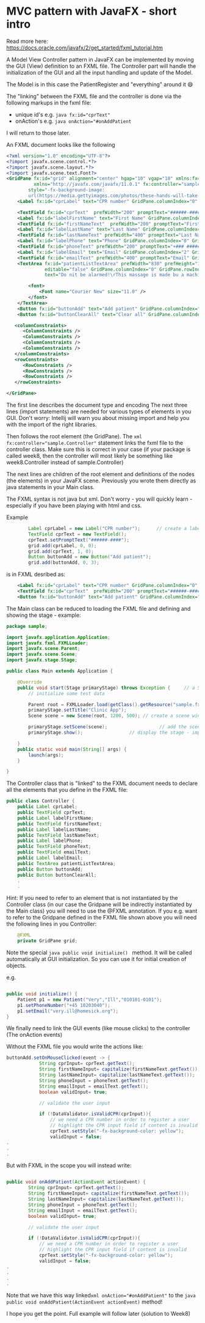 # MVC pattern with JavaFX - short intro

Read more here: https://docs.oracle.com/javafx/2/get_started/fxml_tutorial.htm

A Model View Controller pattern in JavaFX can be implemented by moving the GUI (View) definition to an FXML file.
The Controller part will handle the initialization of the GUI and all the input handling and update of the Model.

The Model is in this case the PatientRegister and "everything" around it :smile:

The "linking" between the FXML file and the controller is done via the following markups in the fxml file: 

* unique id's  e.g. ```java fx:id="cprText"```
* onAction's e.g. ```java onAction="#onAddPatient```

I will return to those later.

An FXML document looks like the following

```XML
<?xml version="1.0" encoding="UTF-8"?>
<?import javafx.scene.control.*?>
<?import javafx.scene.layout.*?>
<?import javafx.scene.text.Font?>
<GridPane fx:id="grid" alignment="center" hgap="10" vgap="10" xmlns:fx="http://javafx.com/fxml/1"
          xmlns="http://javafx.com/javafx/11.0.1" fx:controller="sample.Controller"
        style="-fx-background-image:
        url(https://media.gettyimages.com/photos/these-hands-will-take-care-of-you-picture-id855467380?s=2048x2048)">
    <Label fx:id="cprLabel" text="CPR number" GridPane.columnIndex="0" GridPane.rowIndex="0" /> <!-- a comment -->

    <TextField fx:id="cprText"  prefWidth="200" promptText="######-####" GridPane.columnIndex="1" GridPane.rowIndex="0" />
    <Label fx:id="labelFirstName" text="First Name" GridPane.columnIndex="0" GridPane.rowIndex="1" />
    <TextField fx:id="firstNameText"  prefWidth="200" promptText="First Name" GridPane.columnIndex="1" GridPane.rowIndex="1" />
    <Label fx:id="labelLastName" text="Last Name" GridPane.columnIndex="2" GridPane.rowIndex="1" />
    <TextField fx:id="lastNameText" prefWidth="400" promptText="Last Name" GridPane.columnIndex="3" GridPane.rowIndex="1" />
    <Label fx:id="labelPhone" text="Phone" GridPane.columnIndex="0" GridPane.rowIndex="2" />
    <TextField fx:id="phoneText" prefWidth="200" promptText="+### ########" GridPane.columnIndex="1" GridPane.rowIndex="2" />
    <Label fx:id="labelEmail" text="Email" GridPane.columnIndex="2" GridPane.rowIndex="2" />
    <TextField fx:id="emailText" prefWidth="400" promptText="Email" GridPane.columnIndex="3" GridPane.rowIndex="2" />
    <TextArea fx:id="patientListTextArea" prefWidth="830" prefHeight="190"
              editable="false" GridPane.columnIndex="0" GridPane.rowIndex="5" GridPane.columnSpan="4" GridPane.rowSpan="1"
              text="Do nit be alarmed!\rThis massage is made bu a machine">

        <font>
            <Font name="Courier New" size="11.0" />
        </font>
    </TextArea>
    <Button fx:id="buttonAdd" text="Add patient" GridPane.columnIndex="0" GridPane.rowIndex="3" onAction="#onAddPatient"/>
    <Button fx:id="buttonClearAll" text="Clear all" GridPane.columnIndex="0" GridPane.rowIndex="6" onAction="#onClearAll"/>

   <columnConstraints>
      <ColumnConstraints />
      <ColumnConstraints />
      <ColumnConstraints />
      <ColumnConstraints />
   </columnConstraints>
   <rowConstraints>
      <RowConstraints />
      <RowConstraints />
      <RowConstraints />
   </rowConstraints>

</GridPane>
```

The first line describes the document type and encoding
The next three lines (import statements) are needed for various types of elements in you GUI. Don't worry: Intellij will warn you about
missing import and help you with the import of the right libraries.

Then follows the root element (the GridPane). The ```xml fx:controller="sample.Controller"``` statement links the fxml file to the controller class.
Make sure this is correct in your case (if your package is called week8, then the controller will most likely be something like week8.Controller instead of sample.Controller)

The next lines are children of the root element and definitions of the nodes (the elements) in your JavaFX scene.
Previously you wrote them directly as java statements in your Main class.

The FXML syntax is not java but xml. Don't worry - you will quickly learn - especially if you have been playing with html and css.

Example

```java
        Label cprLabel = new Label("CPR number");      // create a label displaying "CPR number"
		TextField cprText = new TextField();
        cprText.setPromptText("######-####");
		grid.add(cprLabel, 0, 0);
		grid.add(cprText, 1, 0);
		Button buttonAdd = new Button("Add patient");
		grid.add(buttonAdd, 0, 3);
```
is in FXML desribed as:

```XML
    <Label fx:id="cprLabel" text="CPR number" GridPane.columnIndex="0" GridPane.rowIndex="0" />
	<TextField fx:id="cprText"  prefWidth="200" promptText="######-####" GridPane.columnIndex="1" GridPane.rowIndex="0" />
	<Button fx:id="buttonAdd" text="Add patient" GridPane.columnIndex="0" GridPane.rowIndex="3" onAction="#onAddPatient"/>
```

The Main class can be reduced to loading the FXML file and defining and showing the stage - example:

```java
package sample;

import javafx.application.Application;
import javafx.fxml.FXMLLoader;
import javafx.scene.Parent;
import javafx.scene.Scene;
import javafx.stage.Stage;

public class Main extends Application {

    @Override
    public void start(Stage primaryStage) throws Exception {     // a Stage is the main window for a JavaFX application
        // initialize some test data

        Parent root = FXMLLoader.load(getClass().getResource("sample.fxml"));
        primaryStage.setTitle("Clinic App");
        Scene scene = new Scene(root, 1200, 500); // create a scene window 1200 x 500 pixels

        primaryStage.setScene(scene);                   // add the scene to the stage / application window
        primaryStage.show();                 // display the stage - important! otherwise nothing happens :-)

    }
    public static void main(String[] args) {
        launch(args);
    }

}

```



The Controller class that is "linked" to the FXML document needs to declare all the elements that you define in the FXML file:

```java
public class Controller {
    public Label cprLabel;
    public TextField cprText;
    public Label labelFirstName;
    public TextField firstNameText;
    public Label labelLastName;
    public TextField lastNameText;
    public Label labelPhone;
    public TextField phoneText;
    public TextField emailText;
    public Label labelEmail;
    public TextArea patientListTextArea;
    public Button buttonAdd;
    public Button buttonClearAll;
	.
	.
```

Hint:
If you need to refer to an element that is not instantiated by the Controller class (in our case the Gridpane will be indirectly instantiated by
the Main class) you will need to use the @FXML annotation. If you e.g. want to refer to the Gridpane defined in the FXML file shown above you will need
the following lines in you Controller:

```java
    @FXML
    private GridPane grid;
```

Note the special ```java public void initialize() ``` method. It will be called automatically at GUI initialization. 
So you can use it for initial creation of objects.

e.g.

```java

public void initialize() {
	Patient p1 = new Patient("Very","Ill","010101-0101");	
    p1.setPhoneNumber("+45 10203040");
    p1.setEmail("very.ill@homesick.org");
}
```

We finally need to link the GUI events (like mouse clicks) to the controller (The onAction events)


Without the FXML file you would write the actions like:

```java
buttonAdd.setOnMouseClicked(event -> {
            String cprInput= cprText.getText();
            String firstNameInput= capitalize(firstNameText.getText());
            String lastNameInput= capitalize(lastNameText.getText());
            String phoneInput = phoneText.getText();
            String emailInput = emailText.getText();
            boolean validInput= true;

            // validate the user input

            if (!DataValidator.isValidCPR(cprInput)){
                // we need a CPR number in order to register a user
                // highlight the CPR input field if content is invalid
                cprText.setStyle("-fx-background-color: yellow");
                validInput = false;
.
.
.
```

But with FXML in the scope you will instead write:

```java

public void onAddPatient(ActionEvent actionEvent) {
        String cprInput= cprText.getText();
        String firstNameInput= capitalize(firstNameText.getText());
        String lastNameInput= capitalize(lastNameText.getText());
        String phoneInput = phoneText.getText();
        String emailInput = emailText.getText();
        boolean validInput= true;

        // validate the user input

        if (!DataValidator.isValidCPR(cprInput)){
            // we need a CPR number in order to register a user
            // highlight the CPR input field if content is invalid
            cprText.setStyle("-fx-background-color: yellow");
            validInput = false;
.
.
.
.
```

Note that we have this way linked```xml onAction="#onAddPatient"``` to the ```java public void onAddPatient(ActionEvent actionEvent)``` method!

I hope you get the point. Full example will follow later (solution to Week8)
















